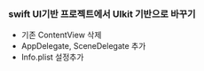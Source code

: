 ### swift UI기반 프로젝트에서 UIkit 기반으로 바꾸기

- 기존 ContentView 삭제
- AppDelegate, SceneDelegate 추가
- Info.plist 설정추가
